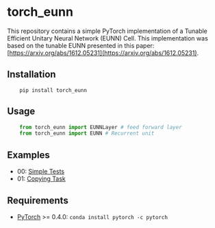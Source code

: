 # torch_eunn

This repository contains a simple PyTorch implementation of a Tunable Efficient Unitary
Neural Network (EUNN) Cell. This implementation was based on the tunable EUNN presented in this paper:
[https://arxiv.org/abs/1612.05231](https://arxiv.org/abs/1612.05231).

## Installation

```
    pip install torch_eunn
```

## Usage
```python
    from torch_eunn import EUNNLayer # feed forward layer
    from torch_eunn import EUNN # Recurrent unit
```

## Examples

* 00: [Simple Tests](examples/00_simple_tests.ipynb)
* 01: [Copying Task](examples/01_copying_task.ipynb)

## Requirements

* [PyTorch](http://pytorch.org) >= 0.4.0: `conda install pytorch -c pytorch`
